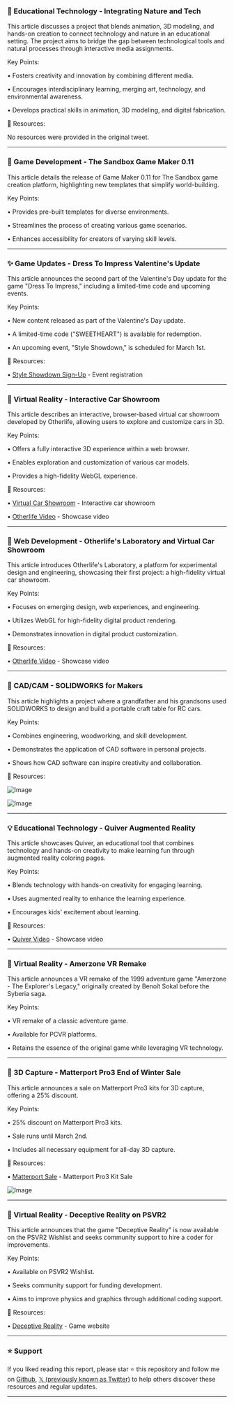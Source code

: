 ### 🤖 Educational Technology - Integrating Nature and Tech

This article discusses a project that blends animation, 3D modeling, and hands-on creation to connect technology and nature in an educational setting.  The project aims to bridge the gap between technological tools and natural processes through interactive media assignments.

Key Points:

• Fosters creativity and innovation by combining different media.

• Encourages interdisciplinary learning, merging art, technology, and environmental awareness.


• Develops practical skills in animation, 3D modeling, and digital fabrication.


🔗 Resources:

No resources were provided in the original tweet.


---

### 🚀 Game Development - The Sandbox Game Maker 0.11

This article details the release of Game Maker 0.11 for The Sandbox game creation platform, highlighting new templates that simplify world-building.

Key Points:

• Provides pre-built templates for diverse environments.

• Streamlines the process of creating various game scenarios.

• Enhances accessibility for creators of varying skill levels.


---

### ✨ Game Updates - Dress To Impress Valentine's Update

This article announces the second part of the Valentine's Day update for the game "Dress To Impress," including a limited-time code and upcoming events.

Key Points:

• New content released as part of the Valentine's Day update.

•  A limited-time code ("SWEETHEART") is available for redemption.

• An upcoming event, "Style Showdown," is scheduled for March 1st.


🔗 Resources:

• [Style Showdown Sign-Up](https://pbs.twimg.com/media/Gj112kNWoAAr239?format=jpg&name=small) -  Event registration


---

### 🚀 Virtual Reality - Interactive Car Showroom

This article describes an interactive, browser-based virtual car showroom developed by Otherlife, allowing users to explore and customize cars in 3D.

Key Points:

• Offers a fully interactive 3D experience within a web browser.

• Enables exploration and customization of various car models.

• Provides a high-fidelity WebGL experience.


🔗 Resources:

• [Virtual Car Showroom](https://labs.otherlife.xyz/virtual-car-showroom?livery=okaydev&car=mclaren…) - Interactive car showroom

• [Otherlife Video](https://pbs.twimg.com/ext_tw_video_thumb/1891929937935765504/pu/img/keNHZmKc5TDemLES.jpg) -  Showcase video


---

### 🤖 Web Development - Otherlife's Laboratory and Virtual Car Showroom

This article introduces Otherlife's Laboratory, a platform for experimental design and engineering, showcasing their first project: a high-fidelity virtual car showroom.


Key Points:

• Focuses on emerging design, web experiences, and engineering.

• Utilizes WebGL for high-fidelity digital product rendering.

• Demonstrates innovation in digital product customization.


🔗 Resources:

• [Otherlife Video](https://pbs.twimg.com/ext_tw_video_thumb/1891921078466834432/pu/img/_aeFNy96_cNY_DYR.jpg) -  Showcase video



---

### 🤖 CAD/CAM - SOLIDWORKS for Makers

This article highlights a project where a grandfather and his grandsons used SOLIDWORKS to design and build a portable craft table for RC cars.

Key Points:

• Combines engineering, woodworking, and skill development.

• Demonstrates the application of CAD software in personal projects.


• Shows how CAD software can inspire creativity and collaboration.


🔗 Resources:

![Image](https://pbs.twimg.com/media/GkGhjp2WQAArzdO?format=jpg&name=900x900)

![Image](https://pbs.twimg.com/media/GkGhjz5WsAAVv8_?format=jpg&name=small)


---

### 💡 Educational Technology - Quiver Augmented Reality

This article showcases Quiver, an educational tool that combines technology and hands-on creativity to make learning fun through augmented reality coloring pages.

Key Points:

• Blends technology with hands-on creativity for engaging learning.

• Uses augmented reality to enhance the learning experience.

• Encourages kids' excitement about learning.


🔗 Resources:

• [Quiver Video](https://pbs.twimg.com/ext_tw_video_thumb/1891299314833780736/pu/img/IpzDjYOtqGRPBQo3.jpg) - Showcase video


---

### 🚀 Virtual Reality - Amerzone VR Remake

This article announces a VR remake of the 1999 adventure game "Amerzone - The Explorer's Legacy,"  originally created by Benoît Sokal before the Syberia saga.

Key Points:

•  VR remake of a classic adventure game.

• Available for PCVR platforms.

•  Retains the essence of the original game while leveraging VR technology.

---

### 🚀 3D Capture - Matterport Pro3 End of Winter Sale

This article announces a sale on Matterport Pro3 kits for 3D capture, offering a 25% discount.

Key Points:

• 25% discount on Matterport Pro3 kits.

• Sale runs until March 2nd.


• Includes all necessary equipment for all-day 3D capture.


🔗 Resources:

• [Matterport Sale](https://matterport.com/matterport-top-deals…) -  Matterport Pro3 Kit Sale

![Image](https://pbs.twimg.com/media/GkGcv_JWgAAceeW?format=jpg&name=small)


---

### 🚀 Virtual Reality - Deceptive Reality on PSVR2

This article announces that the game "Deceptive Reality" is now available on the PSVR2 Wishlist and seeks community support to hire a coder for improvements.

Key Points:

• Available on PSVR2 Wishlist.

• Seeks community support for funding development.

• Aims to improve physics and graphics through additional coding support.


🔗 Resources:

• [Deceptive Reality](http://deceptive-reality.com/psvr2) - Game website


---

### ⭐️ Support

If you liked reading this report, please star ⭐️ this repository and follow me on [Github](https://github.com/Drix10), [𝕏 (previously known as Twitter)](https://x.com/DRIX_10_) to help others discover these resources and regular updates.

---